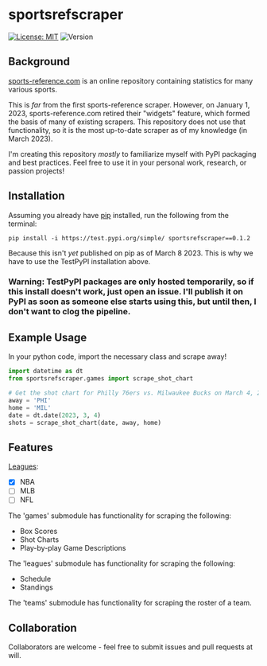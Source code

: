 # sportsrefscraper
[![License: MIT](https://img.shields.io/badge/License-MIT-yellow.svg)](https://opensource.org/licenses/MIT) ![Version](https://img.shields.io/pypi/v/sportsrefscraper)

## Background

[sports-reference.com](https://www.sports-reference.com/) is an online repository containing statistics for many various sports. 

This is _far_ from the first sports-reference scraper. However, on January 1, 2023, sports-reference.com retired their "widgets" feature, which formed the basis of many of existing scrapers. This repository does not use that functionality, so it is the most up-to-date scraper as of my knowledge (in March 2023).

I'm creating this repository _mostly_ to familiarize myself with PyPI packaging and best practices. Feel free to use it in your personal work, research, or passion projects!

## Installation

Assuming you already have [pip](https://pip.pypa.io/en/stable/installation/) installed, run the following from the terminal:

```
pip install -i https://test.pypi.org/simple/ sportsrefscraper==0.1.2
```

Because this isn't _yet_ published on pip as of March 8 2023. This is why we have to use the TestPyPI installation above.

### Warning: TestPyPI packages are only hosted temporarily, so if this install doesn't work, just open an issue. I'll publish it on PyPI as soon as someone else starts using this, but until then, I don't want to clog the pipeline.

## Example Usage

In your python code, import the necessary class and scrape away!

```python
import datetime as dt
from sportsrefscraper.games import scrape_shot_chart

# Get the shot chart for Philly 76ers vs. Milwaukee Bucks on March 4, 2023
away = 'PHI'
home = 'MIL'
date = dt.date(2023, 3, 4)
shots = scrape_shot_chart(date, away, home)
```



## Features

<ins>Leagues</ins>:
- [x] NBA
- [ ] MLB
- [ ] NFL

The 'games' submodule has functionality for scraping the following:
- Box Scores
- Shot Charts
- Play-by-play Game Descriptions 

The 'leagues' submodule has functionality for scraping the following:
- Schedule
- Standings 

The 'teams' submodule has functionality for scraping the roster of a team.

## Collaboration

Collaborators are welcome - feel free to submit issues and pull requests at will.

